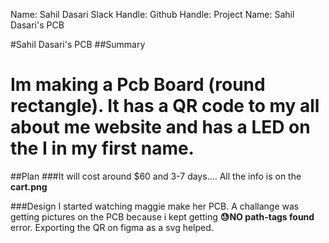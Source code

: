 Name: Sahil Dasari
Slack Handle:
Github Handle:
Project Name: Sahil Dasari's PCB

#Sahil Dasari's PCB
##Summary
# Im making a Pcb Board (round rectangle). It has a QR code to my all about me website and has a LED on the I in my first name.

##Plan
###It will cost around $60 and 3-7 days.... All the info is on the **cart.png**

###Design
I started watching maggie make her PCB. A challange was getting pictures on the PCB because i kept getting **😓NO path-tags found** error. Exporting the QR on figma as a svg helped. 
